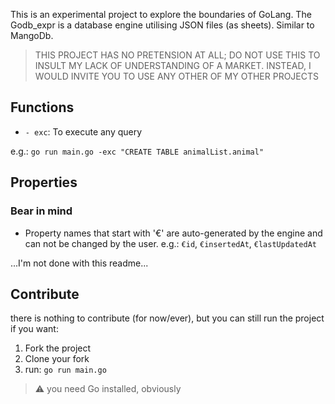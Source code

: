This is an experimental project to explore the boundaries of GoLang.
The Godb_expr is a database engine utilising JSON files (as sheets). Similar to MangoDb.

> THIS PROJECT HAS NO PRETENSION AT ALL; DO NOT USE THIS TO INSULT MY LACK OF UNDERSTANDING OF A MARKET. INSTEAD, I WOULD INVITE YOU TO USE ANY OTHER OF MY OTHER PROJECTS

## Functions
- `- exc`: To execute any query

e.g.: ```go run main.go -exc "CREATE TABLE animalList.animal"```
## Properties

### Bear in mind
- Property names that start with '€' are auto-generated by the engine and can not be changed by the user. e.g.: `€id`, `€insertedAt`, `€lastUpdatedAt`


...I'm not done with this readme...

## Contribute
there is nothing to contribute (for now/ever), but you can still run the project if you want:
1. Fork the project
2. Clone your fork
3. run: `go run main.go`

>⚠️ you need Go installed, obviously
